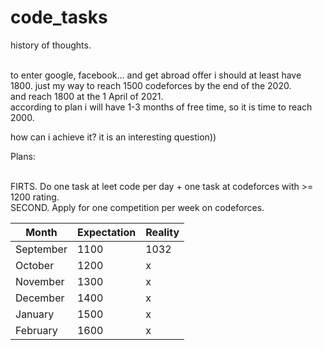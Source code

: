 # code_tasks

history of thoughts.<br><br>

to enter google, facebook... and get abroad offer i should at least have 1800.
just my way to reach 1500 codeforces by the end of the 2020.<br>
and reach 1800 at the 1 April of 2021.<br>
according to plan i will have 1-3 months of free time, so it is time to reach 2000.<br>

how can i achieve it? it is an interesting question))<br>

Plans:<br><br>

FIRTS. Do one task at leet code per day + one task at codeforces with >= 1200 rating.<br>
SECOND. Apply for one competition per week on codeforces.<br>

Month | Expectation | Reality 
--- | --- | ---
September|1100|1032
October|1200|x
November|1300|x
December|1400|x
January|1500|x
February|1600|x

